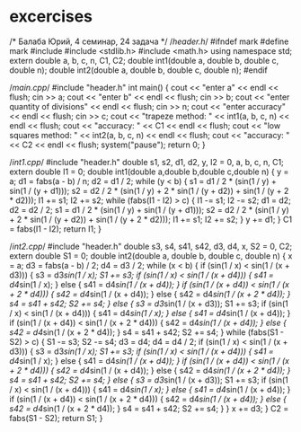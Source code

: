 # excercises
/* Балаба Юрий, 4 семинар, 24 задача */
/*header.h*/
#ifndef mark
#define mark
#include <iostream>
#include <stdlib.h>
#include <math.h>
using namespace std;
extern double a, b, c, n, C1, C2;
double int1(double a, double b, double c, double n);
double int2(double a, double b, double c, double n);
#endif




/*main.cpp*/
#include "header.h"
int main() {
	cout << "enter a" << endl << flush;
	cin >> a;
	cout << "enter b" << endl << flush;
	cin >> b;
	cout << "enter quantity of divisions" << endl << flush;
	cin >> n;
	cout << "enter accuracy" << endl << flush;
	cin >> c;
	cout << "trapeze method: " << int1(a, b, c, n) << endl << flush;
	cout << "accuracy: " << C1 << endl << flush;
	cout << "low squares method: " << int2(a, b, c, n) << endl << flush;
	cout << "accuracy: " << C2 << endl << flush;
	system("pause");
	return 0;
}




/*int1.cpp*/
#include "header.h"
double s1, s2, d1, d2, y, I2 = 0, a, b, c, n, C1;
extern double I1 = 0;
double int1(double a,double b,double c,double n) {
	y = a;
	d1 = fabs(a - b) / n;
	d2 = d1 / 2;
	while (y < b) {
		s1 = d1 / 2 * (sin(1 / y) + sin(1 / (y + d1)));
		s2 = d2 / 2 * (sin(1 / y) + 2 * sin(1 / (y + d2)) + sin(1 / (y + 2 * d2)));
		I1 += s1;
		I2 += s2;
		while (fabs(I1 - I2) > c) {
			I1 -= s1;
			I2 -= s2;
			d1 = d2;
			d2 = d2 / 2;
			s1 = d1 / 2 * (sin(1 / y) + sin(1 / (y + d1)));
			s2 = d2 / 2 * (sin(1 / y) + 2 * sin(1 / (y + d2)) + sin(1 / (y + 2 * d2)));
			I1 += s1;
			I2 += s2;
		}
		y += d1;
	}
	C1 = fabs(I1 - I2);
	return I1;
}





/*int2.cpp*/
#include "header.h"
double s3, s4, s41, s42, d3, d4, x, S2 = 0, C2;
extern double S1 = 0;
double int2(double a, double b, double c, double n) {
	x = a;
	d3 = fabs(a - b) / 2;
	d4 = d3 / 2;
	while (x < b) {
		if (sin(1 / x) < sin(1 / (x + d3))) {
			s3 = d3*sin(1 / x);
			S1 += s3;
			if (sin(1 / x) < sin(1 / (x + d4))) {
				s41 = d4*sin(1 / x);
			}
			else {
				s41 = d4*sin(1 / (x + d4));
			}
			if (sin(1 / (x + d4)) < sin(1 / (x + 2 * d4))) {
				s42 = d4*sin(1 / (x + d4));
			}
			else {
				s42 = d4*sin(1 / (x + 2 * d4));
			}
			s4 = s41 + s42;
			S2 += s4;
		}
		else {
			s3 = d3*sin(1 / (x + d3));
			S1 += s3;
			if (sin(1 / x) < sin(1 / (x + d4))) {
				s41 = d4*sin(1 / x);
			}
			else {
				s41 = d4*sin(1 / (x + d4));
			}
			if (sin(1 / (x + d4)) < sin(1 / (x + 2 * d4))) {
				s42 = d4*sin(1 / (x + d4));
			}
			else {
				s42 = d4*sin(1 / (x + 2 * d4));
			}
			s4 = s41 + s42;
			S2 += s4;
		}
		while (fabs(S1 - S2) > c) {
			S1 -= s3;
			S2 -= s4;
			d3 = d4;
			d4 = d4 / 2;
			if (sin(1 / x) < sin(1 / (x + d3))) {
				s3 = d3*sin(1 / x);
				S1 += s3;
				if (sin(1 / x) < sin(1 / (x + d4))) {
					s41 = d4*sin(1 / x);
				}
				else {
					s41 = d4*sin(1 / (x + d4));
				}
				if (sin(1 / (x + d4)) < sin(1 / (x + 2 * d4))) {
					s42 = d4*sin(1 / (x + d4));
				}
				else {
					s42 = d4*sin(1 / (x + 2 * d4));
				}
				s4 = s41 + s42;
				S2 += s4;
			}
			else {
				s3 = d3*sin(1 / (x + d3));
				S1 += s3;
				if (sin(1 / x) < sin(1 / (x + d4))) {
					s41 = d4*sin(1 / x);
				}
				else {
					s41 = d4*sin(1 / (x + d4));
				}
				if (sin(1 / (x + d4)) < sin(1 / (x + 2 * d4))) {
					s42 = d4*sin(1 / (x + d4));
				}
				else {
					s42 = d4*sin(1 / (x + 2 * d4));
				}
				s4 = s41 + s42;
				S2 += s4;
			}
		}
		x += d3;
	}
	C2 = fabs(S1 - S2);
	return S1;
}
